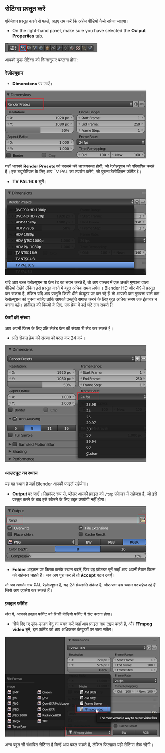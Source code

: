 ## सेटिंग्स प्रस्तुत करें

एनिमेशन प्रस्तुत करने से पहले, आइए तय करें कि अंतिम वीडियो कैसे सहेजा जाएगा।

+ On the right-hand panel, make sure you have selected the **Output Properties** tab.

![रेंडर (प्रस्तुत करने का) मेनू](images/blender-render-menu.png)

आपको कुछ सेटिंग्स को निम्नानुसार बदलना होगा:

### रेज़ोल्यूशन

+ **Dimensions** पर जाएँ।

![डाइमेंशन](images/blender-render-dimension.png)

यहाँ आपको **Render Presets** को बदलने की आवश्यकता होगी, जो रेज़ोल्यूशन को परिभाषित करते हैं। इस ट्यूटोरियल के लिए आप TV PAL का उपयोग करेंगे, जो पुराना टेलीविज़न फॉर्मेट है।

+ **TV PAL 16:9** चुनें।

![TV PAL चुनें](images/blender-render-presets.png)

यदि आप उच्च रेज़ोल्यूशन या फ्रेम रेट का चयन करते हैं, तो आप वास्तव में एक अच्छी गुणवत्ता वाला वीडियो देखेंगे लेकिन इसे प्रस्तुत करने में बहुत अधिक समय लगेगा। Blender HD और 4K में प्रस्तुत कर सकता है, लेकिन यदि आप प्रस्तुति किसी धीमे कंप्यूटर पर कर रहे हैं, तो आपको कम गुणवत्ता वाले कम रेज़ोल्यूशन को चुनना चाहिए ताकि आपको प्रस्तुति समाप्त करने के लिए बहुत अधिक समय तक इंतजार न करना पड़े। हॉलीवुड की फिल्मों के लिए, एक फ्रेम में कई घंटे लग सकते हैं!

### फ्रेमों की संख्या

आप अपनी फिल्म के लिए प्रति सेकंड फ्रेम की संख्या भी सेट कर सकते हैं।

+ प्रति सेकंड फ़्रेम की संख्या को बदल कर 24 करें।

![फ्रेम प्रति सेकंड](images/blender-render-frames.png)

### आउटपुट का स्थान

यह वह स्थान है जहाँ Blender आपकी फाइलें सहेजेगा।

+ **Output** पर जाएँ। डिफ़ॉल्ट रूप से, ब्लेंडर आपकी फ़ाइल को `/tmp` फ़ोल्डर में सहेजता है, जो इसे प्रस्तुत करने के बाद इसे खोजने के लिए बहुत उपयोगी नहीं होगा।

![आउटपुट का स्थान](images/blender-render-output.png)

+ **Folder** आइकन पर क्लिक करके स्थान बदलें, फिर वह फ़ोल्डर चुनें जहाँ आप अपनी तैयार फिल्म को सहेजना चाहते हैं। जब आप पूरा कर लें तो **Accept** बटन दबाएँ।

तो अब आपके पास PAL रेज़ोल्यूशन है, यह 24 फ्रेम प्रति सेकंड है, और आप उस स्थान पर सहेज रहे हैं जिसे आप एक्सेस कर सकते हैं।

### फ़ाइल फॉर्मेट

अंत में, आपको फ़ाइल फॉर्मेट को किसी वीडियो फॉर्मेट में सेट करना होगा।

+ नीचे दिए गए ड्रॉप-डाउन मेनू का चयन करें जहाँ आप फ़ाइल नाम टाइप करते हैं, और **FFmpeg video** चुनें, इस फ़ॉर्मेट को आप अधिकतर कंप्यूटरों पर चला सकेंगे।

![आउटपुट का स्थान](images/blender-render-file-format.png)

अन्य बहुत सी संभावित सेटिंग्स हैं जिन्हें आप बदल सकते हैं, लेकिन फिलहाल यही सेटिंग्स ठीक रहेंगी।